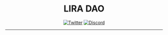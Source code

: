 <span align="center">

# LIRA DAO

[![Twitter](https://img.shields.io/badge/Twitter-black?logo=twitter&logoColor=white)](https://twitter.com/LIRA_DAO)
[![Discord](https://img.shields.io/discord/942413384547205180?color=black&label=discord&logo=discord&logoColor=white)](https://discord.gg/fDRBajCB9V)


---

<br />

</span>

